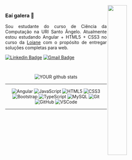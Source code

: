 
  <img src="https://media.giphy.com/media/ZVik7pBtu9dNS/giphy.gif" width="35%" align="right" >


### Eaí galera 👋
<p align="justify">Sou estudante do curso de Ciência da Computação na URI Santo Ângelo.
Atualmente estou estudando Angular + HTML5 + CSS3 no curso da
<a href="https://github.com/loiane">Loiane</a>
com o propósito de entregar soluções completas para web.</p>


<div align="left">
  
[![Linkedin Badge](https://img.shields.io/badge/-LinkedIn-blue?style=flat-square&logo=Linkedin&logoColor=white&link=https://www.linkedin.com/in/nathan-heinzmann-616216141/)](https://www.linkedin.com/in/nathan-heinzmann-616216141/) 
[![Gmail Badge](https://img.shields.io/badge/-Gmail-c14438?style=flat-square&logo=Gmail&logoColor=white&link=mailto:nathanhph@gmail.com)](mailto:nathanhph@gmail.com)

</div>

<br>

<div align="center">


   ![YOUR github stats](https://github-readme-stats.vercel.app/api?username=nathanheinzmann&show_icons=true&theme=radical)

</div>


***
<div align="center">
  
![Angular](https://img.shields.io/badge/-Angular-DD0031?style=flat-square&logo=angular)
![JavaScript](https://img.shields.io/badge/-JavaScript-black?style=flat-square&logo=javascript)
![HTML5](https://img.shields.io/badge/-HTML5-E34F26?style=flat-square&logo=html5&logoColor=white)
![CSS3](https://img.shields.io/badge/-CSS3-1572B6?style=flat-square&logo=css3)
![Bootstrap](https://img.shields.io/badge/-Bootstrap-563D7C?style=flat-square&logo=bootstrap)
![TypeScript](https://img.shields.io/badge/-TypeScript-007ACC?style=flat-square&logo=typescript)
![MySQL](https://img.shields.io/badge/-MySQL-4479A1?style=flat-square&logo=mysql&logoColor=white)
![Git](https://img.shields.io/badge/-Git-black?style=flat-square&logo=git)
![GitHub](https://img.shields.io/badge/-GitHub-181717?style=flat-square&logo=github)
![VSCode](https://img.shields.io/badge/-VSCode-007ACC?style=flat-square&logo=visual-studio-code&logoColor=white)

---

</div>



